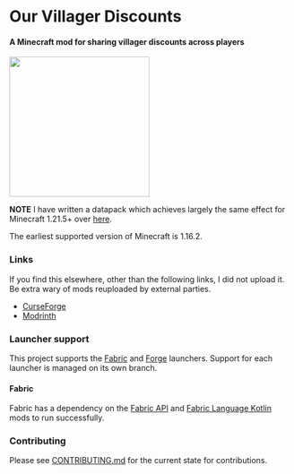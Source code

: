 # Our Villager Discounts

#### A Minecraft mod for sharing villager discounts across players

<img src="assets/icon.png" width="250" height="250" />

**NOTE** I have written a datapack which achieves largely the same effect for Minecraft 1.21.5+ over [here](https://github.com/Gremlite/MinecraftDataPack-OurVillagerDiscounts).

The earliest supported version of Minecraft is 1.16.2.

### Links

If you find this elsewhere, other than the following links, I did not upload it. Be extra wary of mods reuploaded by external parties.

- [CurseForge](https://curseforge.com/minecraft/mc-mods/our-villager-discounts/)
- [Modrinth](https://modrinth.com/mod/our-villager-discounts)

### Launcher support

This project supports the
[Fabric](https://github.com/Gremlite/MinecraftMod-OurVillagerDiscounts/tree/fabric)
and
[Forge](https://github.com/Gremlite/MinecraftMod-OurVillagerDiscounts/tree/forge)
launchers. Support for each launcher is managed on its own branch.

#### Fabric

Fabric has a dependency on the
[Fabric API](https://www.curseforge.com/minecraft/mc-mods/fabric-api) and
[Fabric Language Kotlin](https://www.curseforge.com/minecraft/mc-mods/fabric-language-kotlin)
mods to run successfully.

### Contributing

Please see [CONTRIBUTING.md](/CONTRIBUTING.md) for the current state for
contributions.
